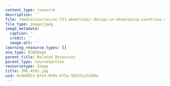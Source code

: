 ```yaml
---
content_type: resource
description: ''
file: /media/courses/ec-721-wheelchair-design-in-developing-countries-spring-2009/8cbb09218fe39f4ebf5a5b525cc5100a_IMG_4501.jpg
file_type: image/jpeg
image_metadata:
  caption: ''
  credit: ''
  image-alt: ''
learning_resource_types: []
ocw_type: OCWImage
parent_title: Related Resources
parent_type: CourseSection
resourcetype: Image
title: IMG_4501.jpg
uid: 8cbb0921-8fe3-9f4e-bf5a-5b525cc5100a
---
```

